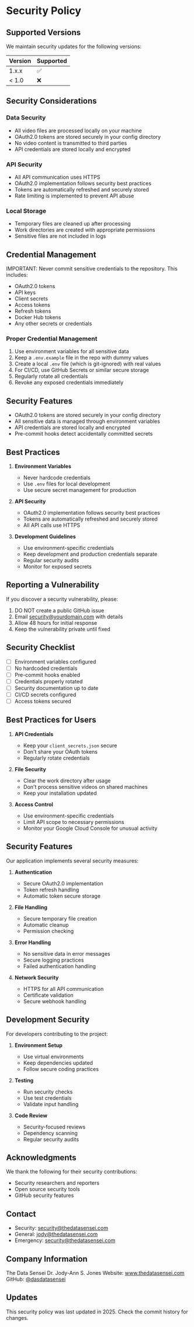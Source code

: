 # Security Policy

## Supported Versions

We maintain security updates for the following versions:

| Version | Supported          |
| ------- | ------------------ |
| 1.x.x   | :white_check_mark: |
| < 1.0   | :x:                |

## Security Considerations

### Data Security

- All video files are processed locally on your machine
- OAuth2.0 tokens are stored securely in your config directory
- No video content is transmitted to third parties
- API credentials are stored locally and encrypted

### API Security

- All API communication uses HTTPS
- OAuth2.0 implementation follows security best practices
- Tokens are automatically refreshed and securely stored
- Rate limiting is implemented to prevent API abuse

### Local Storage

- Temporary files are cleaned up after processing
- Work directories are created with appropriate permissions
- Sensitive files are not included in logs

## Credential Management

IMPORTANT: Never commit sensitive credentials to the repository. This includes:

- OAuth2.0 tokens
- API keys
- Client secrets
- Access tokens
- Refresh tokens
- Docker Hub tokens
- Any other secrets or credentials

### Proper Credential Management

1. Use environment variables for all sensitive data
2. Keep a `.env.example` file in the repo with dummy values
3. Create a local `.env` file (which is git-ignored) with real values
4. For CI/CD, use GitHub Secrets or similar secure storage
5. Regularly rotate all credentials
6. Revoke any exposed credentials immediately

## Security Features

- OAuth2.0 tokens are stored securely in your config directory
- All sensitive data is managed through environment variables
- API credentials are stored locally and encrypted
- Pre-commit hooks detect accidentally committed secrets

## Best Practices

1. **Environment Variables**

   - Never hardcode credentials
   - Use `.env` files for local development
   - Use secure secret management for production

2. **API Security**

   - OAuth2.0 implementation follows security best practices
   - Tokens are automatically refreshed and securely stored
   - All API calls use HTTPS

3. **Development Guidelines**
   - Use environment-specific credentials
   - Keep development and production credentials separate
   - Regular security audits
   - Monitor for exposed secrets

## Reporting a Vulnerability

If you discover a security vulnerability, please:

1. DO NOT create a public GitHub issue
2. Email security@yourdomain.com with details
3. Allow 48 hours for initial response
4. Keep the vulnerability private until fixed

## Security Checklist

- [ ] Environment variables configured
- [ ] No hardcoded credentials
- [ ] Pre-commit hooks enabled
- [ ] Credentials properly rotated
- [ ] Security documentation up to date
- [ ] CI/CD secrets configured
- [ ] Access tokens secured

## Best Practices for Users

1. **API Credentials**

   - Keep your `client_secrets.json` secure
   - Don't share your OAuth tokens
   - Regularly rotate credentials

2. **File Security**

   - Clear the work directory after usage
   - Don't process sensitive videos on shared machines
   - Keep your installation updated

3. **Access Control**
   - Use environment-specific credentials
   - Limit API scope to necessary permissions
   - Monitor your Google Cloud Console for unusual activity

## Security Features

Our application implements several security measures:

1. **Authentication**

   - Secure OAuth2.0 implementation
   - Token refresh handling
   - Automatic token secure storage

2. **File Handling**

   - Secure temporary file creation
   - Automatic cleanup
   - Permission checking

3. **Error Handling**

   - No sensitive data in error messages
   - Secure logging practices
   - Failed authentication handling

4. **Network Security**
   - HTTPS for all API communication
   - Certificate validation
   - Secure webhook handling

## Development Security

For developers contributing to the project:

1. **Environment Setup**

   - Use virtual environments
   - Keep dependencies updated
   - Follow secure coding practices

2. **Testing**

   - Run security checks
   - Use test credentials
   - Validate input handling

3. **Code Review**
   - Security-focused reviews
   - Dependency scanning
   - Regular security audits

## Acknowledgments

We thank the following for their security contributions:

- Security researchers and reporters
- Open source security tools
- GitHub security features

## Contact

- Security: security@thedatasensei.com
- General: jody@thedatasensei.com
- Emergency: security@thedatasensei.com

## Company Information

The Data Sensei
Dr. Jody-Ann S. Jones
Website: www.thedatasensei.com
GitHub: [@dasdatasensei](https://github.com/dasdatasensei)

## Updates

This security policy was last updated in 2025. Check the commit history for changes.
